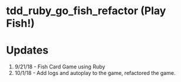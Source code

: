 # tdd_ruby_go_fish_refactor (Play Fish!)

# Updates
1. 9/21/18 - Fish Card Game using Ruby
2. 10/1/18 - Add logs and autoplay to the game, refactored the game.
